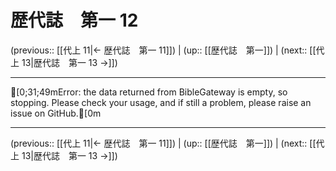 # 歴代誌　第一 12

(previous:: [[代上 11|← 歴代誌　第一 11]]) | (up:: [[歴代誌　第一]]) | (next:: [[代上 13|歴代誌　第一 13 →]])

***
[0;31;49mError: the data returned from BibleGateway is empty, so stopping. Please check your usage, and if still a problem, please raise an issue on GitHub.[0m

***

(previous:: [[代上 11|← 歴代誌　第一 11]]) | (up:: [[歴代誌　第一]]) | (next:: [[代上 13|歴代誌　第一 13 →]])
